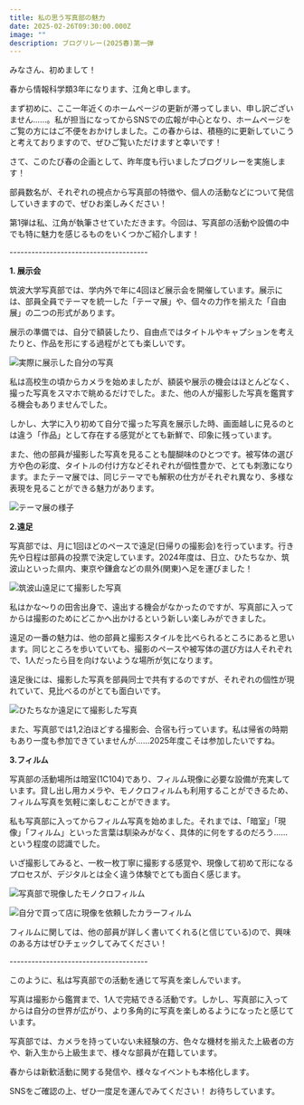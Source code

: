 ```yaml
---
title: 私の思う写真部の魅力
date: 2025-02-26T09:30:00.000Z
image: ""
description: ブログリレー(2025春)第一弾
---
```

みなさん、初めまして！

春から情報科学類3年になります、江角と申します。

まず初めに、ここ一年近くのホームページの更新が滞ってしまい、申し訳ございません……。私が担当になってからSNSでの広報が中心となり、ホームページをご覧の方にはご不便をおかけしました。この春からは、積極的に更新していこうと考えておりますので、ぜひご覧いただけますと幸いです！

さて、このたび春の企画として、昨年度も行いましたブログリレーを実施します！

部員数名が、それぞれの視点から写真部の特徴や、個人の活動などについて発信していきますので、ぜひお楽しみください！

第1弾は私、江角が執筆させていただきます。今回は、写真部の活動や設備の中でも特に魅力を感じるものをいくつかご紹介します！

\--------------------------------------

**1. 展示会**

筑波大学写真部では、学内外で年に4回ほど展示会を開催しています。展示には、部員全員でテーマを統一した「テーマ展」や、個々の力作を揃えた「自由展」の二つの形式があります。

展示の準備では、自分で額装したり、自由点ではタイトルやキャプションを考えたりと、作品を形にする過程がとても楽しいです。

![](/img/ブログリレー2025春_江角1.jpg "実際に展示した自分の写真")

私は高校生の頃からカメラを始めましたが、額装や展示の機会はほとんどなく、撮った写真をスマホで眺めるだけでした。また、他の人が撮影した写真を鑑賞する機会もありませんでした。

しかし、大学に入り初めて自分で撮った写真を展示した時、画面越しに見るのとは違う「作品」として存在する感覚がとても新鮮で、印象に残っています。

また、他の部員が撮影した写真を見ることも醍醐味のひとつです。被写体の選び方や色の彩度、タイトルの付け方などそれぞれが個性豊かで、とても刺激になります。またテーマ展では、同じテーマでも解釈の仕方がそれぞれ異なり、多様な表現を見ることができる魅力があります。

![](/img/ブログリレー2025春_江角2.jpg "テーマ展の様子")



**2.遠足**

写真部では、月に1回ほどのペースで遠足(日帰りの撮影会)を行っています。行き先や日程は部員の投票で決定しています。2024年度は、日立、ひたちなか、筑波山といった県内、東京や鎌倉などの県外(関東)へ足を運びました！

![](/img/ブログリレー2025春_江角3.jpg "筑波山遠足にて撮影した写真")

私はかな〜りの田舎出身で、遠出する機会がなかったのですが、写真部に入ってからは撮影のためにどこかへ出かけるという新しい楽しみができました。

遠足の一番の魅力は、他の部員と撮影スタイルを比べられるところにあると思います。同じところを歩いていても、撮影のペースや被写体の選び方は人それぞれで、1人だったら目を向けないような場所が気になります。

遠足後には、撮影した写真を部員同士で共有するのですが、それぞれの個性が現れていて、見比べるのがとても面白いです。

![](/img/ブログリレー2025春_江角4.jpg "ひたちなか遠足にて撮影した写真")

また、写真部では1,2泊ほどする撮影会、合宿も行っています。私は帰省の時期もあり一度も参加できていませんが……2025年度こそは参加したいですね。



**3.フィルム**

写真部の活動場所は暗室(1C104)であり、フィルム現像に必要な設備が充実しています。貸し出し用カメラや、モノクロフィルムも利用することができるため、フィルム写真を気軽に楽しむことができます。

私も写真部に入ってからフィルム写真を始めました。それまでは、「暗室」「現像」「フィルム」といった言葉は馴染みがなく、具体的に何をするのだろう……という程度の認識でした。

いざ撮影してみると、一枚一枚丁寧に撮影する感覚や、現像して初めて形になるプロセスが、デジタルとは全く違う体験でとても面白く感じます。

![](/img/ブログリレー2025春_江角5.jpg "写真部で現像したモノクロフィルム")

![](/img/ブログリレー2025春_江角6.jpg "自分で買って店に現像を依頼したカラーフィルム")

フィルムに関しては、他の部員が詳しく書いてくれる(と信じている)ので、興味のある方はぜひチェックしてみてください！



\--------------------------------------

このように、私は写真部での活動を通じて写真を楽しんでいます。

写真は撮影から鑑賞まで、1人で完結できる活動です。しかし、写真部に入ってからは自分の世界が広がり、より多角的に写真を楽しめるようになったと感じています。

写真部では、カメラを持っていない未経験の方、色々な機材を揃えた上級者の方や、新入生から上級生まで、様々な部員が在籍しています。

春からは新歓活動に関する発信や、様々なイベントも本格化します。

SNSをご確認の上、ぜひ一度足を運んでみてください！ お待ちしています。
